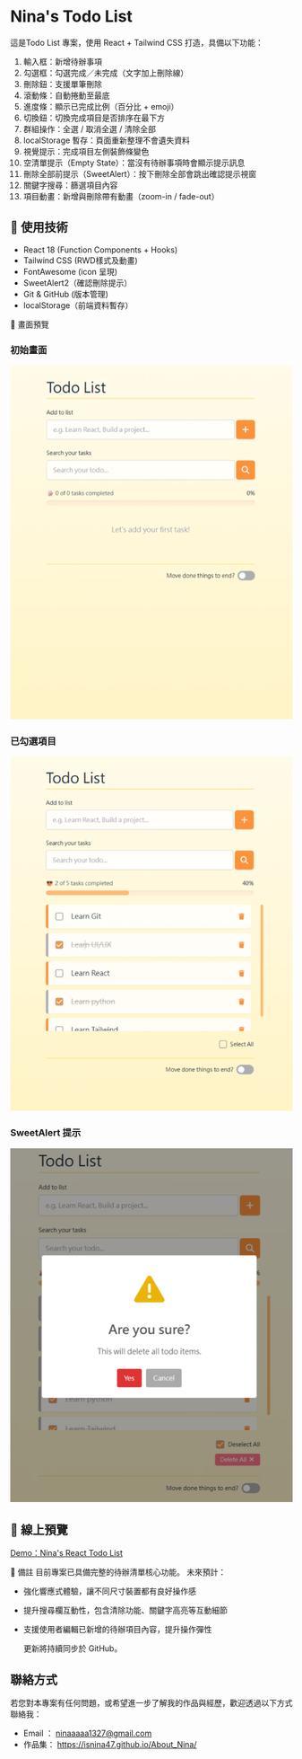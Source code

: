 # Nina's Todo List

這是Todo List 專案，使用 React + Tailwind CSS 打造，具備以下功能：

1.  輸入框：新增待辦事項
2.  勾選框：勾選完成／未完成（文字加上刪除線）
3.  刪除鈕：支援單筆刪除
4.  滾動條：自動捲動至最底
5.  進度條：顯示已完成比例（百分比 + emoji）
6.  切換鈕：切換完成項目是否排序在最下方
7.  群組操作：全選 / 取消全選 / 清除全部
8.  localStorage 暫存：頁面重新整理不會遺失資料
9.  視覺提示：完成項目左側裝飾條變色
10. 空清單提示（Empty State）：當沒有待辦事項時會顯示提示訊息
11. 刪除全部前提示（SweetAlert）：按下刪除全部會跳出確認提示視窗
12. 關鍵字搜尋：篩選項目內容
13. 項目動畫：新增與刪除帶有動畫（zoom-in / fade-out）

## 🔧 使用技術

- React 18 (Function Components + Hooks)
- Tailwind CSS (RWD樣式及動畫)
- FontAwesome (icon 呈現)
- SweetAlert2（確認刪除提示）
- Git & GitHub (版本管理)
- localStorage（前端資料暫存）

📸 畫面預覽

### 初始畫面

![空清單](./public/screenshots/empty.png)

### 已勾選項目

![勾選清單](./public/screenshots/checked.png)

### SweetAlert 提示

![刪除提示](./public/screenshots/alert.png)

## 🔗 線上預覽

[Demo：Nina's React Todo List](https://isnina47.github.io/todo-list-nina/)

📝 備註
目前專案已具備完整的待辦清單核心功能。
未來預計：

- 強化響應式體驗，讓不同尺寸裝置都有良好操作感
- 提升搜尋欄互動性，包含清除功能、關鍵字高亮等互動細節
- 支援使用者編輯已新增的待辦項目內容，提升操作彈性

  更新將持續同步於 GitHub。

## 聯絡方式

若您對本專案有任何問題，或希望進一步了解我的作品與經歷，歡迎透過以下方式聯絡我：

- Email ： ninaaaaa1327@gmail.com
- 作品集： https://isnina47.github.io/About_Nina/
